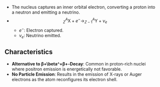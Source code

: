 - The nucleus captures an inner orbital electron, converting a proton into a neutron and emitting a neutrino.
- $$^{A}_{Z}\textrm{X} + e^{-}\rightarrow ^{A}_{Z-1}\textrm{Y} + \nu_{e}$$
	- $e^{-}$: Electron captured.
    - $\nu_e$: Neutrino emitted.
## Characteristics
- **Alternative to β+\beta^+β+-Decay**: Common in proton-rich nuclei where positron emission is energetically not favorable.
- **No Particle Emission**: Results in the emission of X-rays or Auger electrons as the atom reconfigures its electron shell.